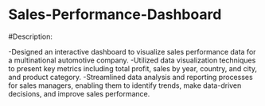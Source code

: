 # Sales-Performance-Dashboard

#Description:

-Designed an interactive dashboard to visualize sales performance data for a multinational automotive company.
-Utilized data visualization techniques to present key metrics including total profit, sales by year, country, and city, and product category.
-Streamlined data analysis and reporting processes for sales managers, enabling them to identify trends, make data-driven decisions, and improve sales performance.

